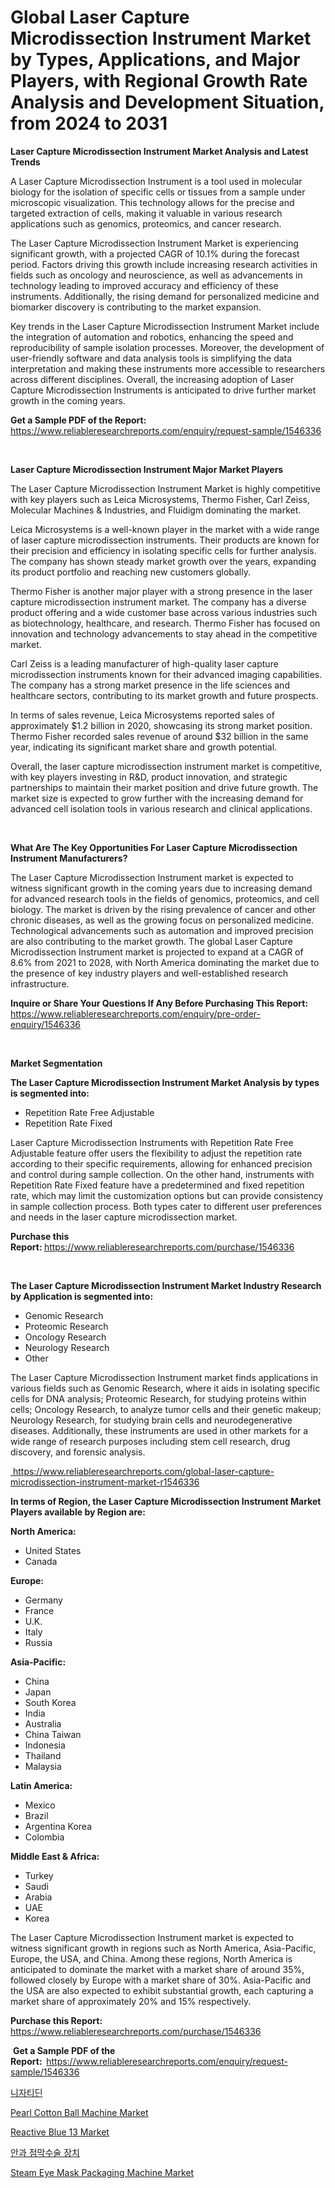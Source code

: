 <p><h1>Global Laser Capture Microdissection Instrument Market by Types, Applications, and Major Players, with Regional Growth Rate Analysis and Development Situation, from 2024 to 2031</h1></p><p><strong>Laser Capture Microdissection Instrument Market Analysis and Latest Trends</strong></p>
<p><p>A Laser Capture Microdissection Instrument is a tool used in molecular biology for the isolation of specific cells or tissues from a sample under microscopic visualization. This technology allows for the precise and targeted extraction of cells, making it valuable in various research applications such as genomics, proteomics, and cancer research.</p><p>The Laser Capture Microdissection Instrument Market is experiencing significant growth, with a projected CAGR of 10.1% during the forecast period. Factors driving this growth include increasing research activities in fields such as oncology and neuroscience, as well as advancements in technology leading to improved accuracy and efficiency of these instruments. Additionally, the rising demand for personalized medicine and biomarker discovery is contributing to the market expansion.</p><p>Key trends in the Laser Capture Microdissection Instrument Market include the integration of automation and robotics, enhancing the speed and reproducibility of sample isolation processes. Moreover, the development of user-friendly software and data analysis tools is simplifying the data interpretation and making these instruments more accessible to researchers across different disciplines. Overall, the increasing adoption of Laser Capture Microdissection Instruments is anticipated to drive further market growth in the coming years.</p></p>
<p><strong>Get a Sample PDF of the Report:&nbsp;</strong> <a href="https://www.reliableresearchreports.com/enquiry/request-sample/1546336">https://www.reliableresearchreports.com/enquiry/request-sample/1546336</a></p>
<p>&nbsp;</p>
<p><strong>Laser Capture Microdissection Instrument Major Market Players</strong></p>
<p><p>The Laser Capture Microdissection Instrument Market is highly competitive with key players such as Leica Microsystems, Thermo Fisher, Carl Zeiss, Molecular Machines & Industries, and Fluidigm dominating the market. </p><p>Leica Microsystems is a well-known player in the market with a wide range of laser capture microdissection instruments. Their products are known for their precision and efficiency in isolating specific cells for further analysis. The company has shown steady market growth over the years, expanding its product portfolio and reaching new customers globally.</p><p>Thermo Fisher is another major player with a strong presence in the laser capture microdissection instrument market. The company has a diverse product offering and a wide customer base across various industries such as biotechnology, healthcare, and research. Thermo Fisher has focused on innovation and technology advancements to stay ahead in the competitive market.</p><p>Carl Zeiss is a leading manufacturer of high-quality laser capture microdissection instruments known for their advanced imaging capabilities. The company has a strong market presence in the life sciences and healthcare sectors, contributing to its market growth and future prospects.</p><p>In terms of sales revenue, Leica Microsystems reported sales of approximately $1.2 billion in 2020, showcasing its strong market position. Thermo Fisher recorded sales revenue of around $32 billion in the same year, indicating its significant market share and growth potential.</p><p>Overall, the laser capture microdissection instrument market is competitive, with key players investing in R&D, product innovation, and strategic partnerships to maintain their market position and drive future growth. The market size is expected to grow further with the increasing demand for advanced cell isolation tools in various research and clinical applications.</p></p>
<p>&nbsp;</p>
<p><strong>What Are The Key Opportunities For Laser Capture Microdissection Instrument Manufacturers?</strong></p>
<p><p>The Laser Capture Microdissection Instrument market is expected to witness significant growth in the coming years due to increasing demand for advanced research tools in the fields of genomics, proteomics, and cell biology. The market is driven by the rising prevalence of cancer and other chronic diseases, as well as the growing focus on personalized medicine. Technological advancements such as automation and improved precision are also contributing to the market growth. The global Laser Capture Microdissection Instrument market is projected to expand at a CAGR of 8.6% from 2021 to 2028, with North America dominating the market due to the presence of key industry players and well-established research infrastructure.</p></p>
<p><strong>Inquire or Share Your Questions If Any Before Purchasing This Report:</strong> <a href="https://www.reliableresearchreports.com/enquiry/pre-order-enquiry/1546336">https://www.reliableresearchreports.com/enquiry/pre-order-enquiry/1546336</a></p>
<p>&nbsp;</p>
<p><strong>Market Segmentation</strong></p>
<p><strong>The Laser Capture Microdissection Instrument Market Analysis by types is segmented into:</strong></p>
<p><ul><li>Repetition Rate Free Adjustable</li><li>Repetition Rate Fixed</li></ul></p>
<p><p>Laser Capture Microdissection Instruments with Repetition Rate Free Adjustable feature offer users the flexibility to adjust the repetition rate according to their specific requirements, allowing for enhanced precision and control during sample collection. On the other hand, instruments with Repetition Rate Fixed feature have a predetermined and fixed repetition rate, which may limit the customization options but can provide consistency in sample collection process. Both types cater to different user preferences and needs in the laser capture microdissection market.</p></p>
<p><strong>Purchase this Report:&nbsp;</strong><a href="https://www.reliableresearchreports.com/purchase/1546336">https://www.reliableresearchreports.com/purchase/1546336</a></p>
<p>&nbsp;</p>
<p><strong>The Laser Capture Microdissection Instrument Market Industry Research by Application is segmented into:</strong></p>
<p><ul><li>Genomic Research</li><li>Proteomic Research</li><li>Oncology Research</li><li>Neurology Research</li><li>Other</li></ul></p>
<p><p>The Laser Capture Microdissection Instrument market finds applications in various fields such as Genomic Research, where it aids in isolating specific cells for DNA analysis; Proteomic Research, for studying proteins within cells; Oncology Research, to analyze tumor cells and their genetic makeup; Neurology Research, for studying brain cells and neurodegenerative diseases. Additionally, these instruments are used in other markets for a wide range of research purposes including stem cell research, drug discovery, and forensic analysis.</p></p>
<p><a href="https://www.reliableresearchreports.com/global-laser-capture-microdissection-instrument-market-r1546336">&nbsp;https://www.reliableresearchreports.com/global-laser-capture-microdissection-instrument-market-r1546336</a></p>
<p><strong>In terms of Region, the Laser Capture Microdissection Instrument Market Players available by Region are:</strong></p>
<p>
    <p> <strong> North America: </strong>
        <ul>
            <li>United States</li>
            <li>Canada</li>
        </ul>
        </p> 
    <p> <strong> Europe: </strong>
        <ul>
            <li>Germany</li>
            <li>France</li>
            <li>U.K.</li>
            <li>Italy</li>
            <li>Russia</li>
        </ul>
        </p> 
    <p> <strong> Asia-Pacific: </strong>
        <ul>
            <li>China</li>
            <li>Japan</li>
            <li>South Korea</li>
            <li>India</li>
            <li>Australia</li>
            <li>China Taiwan</li>
            <li>Indonesia</li>
            <li>Thailand</li>
            <li>Malaysia</li>
        </ul>
        </p> 
    <p> <strong> Latin America: </strong>
        <ul>
            <li>Mexico</li>
            <li>Brazil</li>
            <li>Argentina Korea</li>
            <li>Colombia</li>
        </ul>
        </p> 
    <p> <strong> Middle East & Africa: </strong>
        <ul>
            <li>Turkey</li>
            <li>Saudi</li>
            <li>Arabia</li>
            <li>UAE</li>
            <li>Korea</li>
        </ul>
    </p>
    </p>
<p><p>The Laser Capture Microdissection Instrument market is expected to witness significant growth in regions such as North America, Asia-Pacific, Europe, the USA, and China. Among these regions, North America is anticipated to dominate the market with a market share of around 35%, followed closely by Europe with a market share of 30%. Asia-Pacific and the USA are also expected to exhibit substantial growth, each capturing a market share of approximately 20% and 15% respectively.</p></p>
<p><strong>Purchase this Report: </strong><a href="https://www.reliableresearchreports.com/purchase/1546336">https://www.reliableresearchreports.com/purchase/1546336</a></p>
<p>&nbsp;<strong>Get a Sample PDF of the Report:&nbsp;&nbsp;</strong><a href="https://www.reliableresearchreports.com/enquiry/request-sample/1546336">https://www.reliableresearchreports.com/enquiry/request-sample/1546336</a></p>
<p><strong></strong></p>
<p><p><a href="https://medium.com/@aidenreinger/%EB%8B%88%EC%9E%90%ED%8B%B0%EB%94%98-%EC%8B%9C%EC%9E%A5%EC%9D%80-%EC%8B%9C%EC%9E%A5-%EC%A0%90%EC%9C%A0%EC%9C%A8-%EC%8B%9C%EC%9E%A5-%EB%8F%99%ED%96%A5-%EB%B0%8F-%EC%8B%9C%EC%9E%A5-%EC%84%B1%EC%9E%A5%EC%97%90-%EB%8C%80%ED%95%9C-%EC%A0%95%EB%B3%B4%EB%A5%BC-%EC%A0%9C%EA%B3%B5%ED%95%A9%EB%8B%88%EB%8B%A4-aeea8bcdce2b">니자티딘</a></p><p><a href="https://github.com/wwwkeltoum/Market-Research-Report-List-3/blob/main/pearl-cotton-ball-machine-market.md">Pearl Cotton Ball Machine Market</a></p><p><a href="https://issuu.com/reportprime-2/docs/reactive-blue-13-market-size-2030.pptx">Reactive Blue 13 Market</a></p><p><a href="https://github.com/KellyLyncyh543964/Market-Research-Report-List-1/blob/main/586934136442.md">안과 점막수술 장치</a></p><p><a href="https://github.com/joannesouthgate/Market-Research-Report-List-3/blob/main/steam-eye-mask-packaging-machine-market.md">Steam Eye Mask Packaging Machine Market</a></p></p>